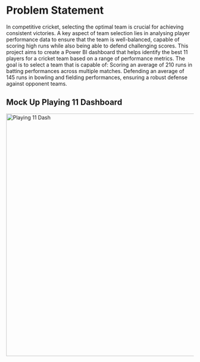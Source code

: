 # Problem Statement
In competitive cricket, selecting the optimal team is crucial for achieving consistent victories. A key aspect of team selection lies in analysing player performance data to ensure that the team is well-balanced, capable of scoring high runs while also being able to defend challenging scores.
This project aims to create a Power BI dashboard that helps identify the best 11 players for a cricket team based on a range of performance metrics. The goal is to select a team that is capable of:
Scoring an average of 210 runs in batting performances across multiple matches. Defending an average of 145 runs in bowling and fielding performances, ensuring a robust defense against opponent teams.

## Mock Up Playing 11 Dashboard
<img width="653" alt="Playing 11 Dash" src="https://github.com/user-attachments/assets/8908eda8-9a75-4ca0-93ed-fb6ce47cfd61" />
